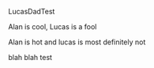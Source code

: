 LucasDadTest

Alan is cool,
Lucas is a fool

Alan is hot and lucas is most definitely not

blah blah test